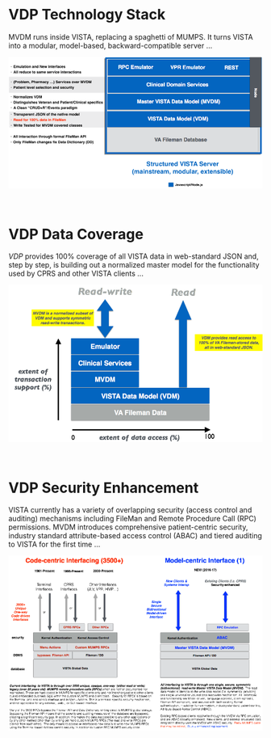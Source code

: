 
<br>

# VDP Technology Stack

MVDM runs inside VISTA, replacing a spaghetti of MUMPS. It turns VISTA into a modular, model-based, backward-compatible server ...

![vdp-modular-server -width70](assets/vdp-modularserver-MayPres.png)

<br>

# VDP Data Coverage

_VDP_ provides 100% coverage of all VISTA data in web-standard JSON and, step by step, is building out a normalized master model for the functionality used by CPRS and other VISTA clients ...

![vdp-data-access -width70](assets/vdp-data-access-MayPres.png)

<br>

# VDP Security Enhancement

VISTA currently has a variety of overlapping security (access control and auditing) mechanisms including FileMan and Remote Procedure Call (RPC) permissions. MVDM introduces comprehensive patient-centric security, industry standard attribute-based access control (ABAC) and tiered auditing to VISTA for the first time ...

![vdp-data-access -width70](assets/vdp-abac-2016.png)

<br>
<br>